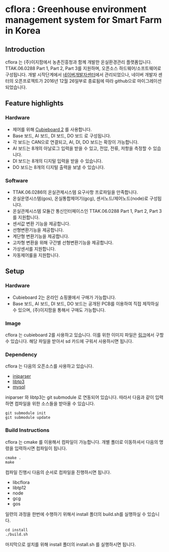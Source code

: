# cflora : Greenhouse environment management system for Smart Farm in Korea

## Introduction

cflora 는 (주)이지팜에서 농촌진흥청과 함께 개발한 온실환경관리 플랫폼입니다. TTAK.06.0288 Part 1, Part 2, Part 3를 지원하며, 오픈소스 하드웨어/소프트웨어로 구성됩니다. 개발 시작단계에서 [네이버개발자센터](http://dev.naver.com/projects/cflora/)에서 관리되었으나, 네이버 개발자 센터의 오픈프로젝트가 2016년 12월 26일부로 종료됨에 따라 github으로 마이그레이션되었습니다.

## Feature highlights
### Hardware
* 제어를 위해 [Cubieboard 2](http://cubieboard.org/model/cb2/) 를 사용합니다.
* Base 보드, AI 보드, DI 보드, DO 보드 로 구성됩니다.
* 각 보드는 CAN으로 연결되고, AI, DI, DO 보드는 확장이 가능합니다.
* AI 보드는 8개의 아날로그 입력을 받을 수 있고, 전압, 전류, 저항을 측정할 수 있습니다.
* DI 보드는 8개의 디지털 입력을 받을 수 있습니다.
* DO 보드는 8개의 디지털 출력을 보낼 수 있습니다.

### Software
* TTAK.06.0286의 온실관제시스템 요구사항 프로파일을 만족합니다.
 * 온실운영시스템(gos), 온실통합제어기(gcg), 센서노드/제어노드(node)로 구성됩니다.
* 온실관제시스템 모듈간 통신인터페이스인 TTAK.06.0288 Part 1, Part 2, Part 3를 지원합니다.
* 센서값 변환 기능을 제공합니다.
 * 선형변환기능을 제공합니다.
 * 계단형 변환기능을 제공합니다.
 * 고차형 변환을 위해 구간별 선형변환기능을 제공합니다.
* 가상센서를 지원합니다.
* 자동제어룰을 지원합니다.

## Setup
### Hardware
* Cubieboard 2는 온라인 쇼핑몰에서 구매가 가능합니다.
* Base 보드, AI 보드, DI 보드, DO 보드는 공개된 PCB를 이용하여 직접 제작하실 수 있으며,  (주)이지팜을 통해서 구매도 가능합니다.

### Image
cflora 는 cubieboard 2를 사용하고 있습니다. 이를 위한 이미지 파일은 [링크](http://dl.cubieboard.org/parteners/waveshare/Image/a20-cubieboard-dvk/lubuntu/cb2-dvk-sdcard-lubuntu-lcd%20v1.0.img)에서 구할 수 있습니다. 해당 파일을 받아서 sd 카드에 구워서 사용하시면 됩니다.

### Dependency
cflora 는 다음의 오픈소스를 사용하고 있습니다.
* [iniparser](https://github.com/ndevilla/iniparser)
* [libtp3](https://github.com/ezfarm-farmcloud/libtp3)
* [mysql](https://www.mysql.com)

iniparser 와 libtp3는 git submodule 로 연동되어 있습니다. 따라서 다음과 같이 입력하면 컴파일을 위한 소스들을 받아올 수 있습니다.
```
git submodule init
git submodule update
```

### Build Instructions
cflora 는 cmake 를 이용해서 컴파일이 가능합니다. 개별 폴더로 이동하셔서 다음의 명령을 입력하시면 컴파일이 됩니다.
```
cmake .
make
```

컴파일 진행시 다음의 순서로 컴파일을 진행하시면 됩니다.
* libcflora
* libtp12
* node
* gcg
* gos

일련의 과정을 한번에 수행하기 위해서 install 폴더의 build.sh를 실행하실 수 있습니다.
```
cd install
./build.sh
```

마지막으로 설치를 위해 install 폴더의 install.sh 를 실행하시면 됩니다.


